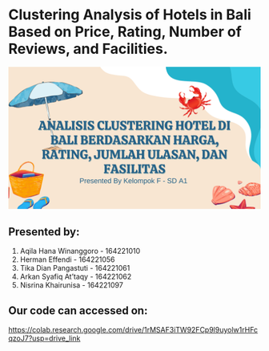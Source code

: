 # Clustering Analysis of Hotels in Bali Based on Price, Rating, Number of Reviews, and Facilities.

![image](https://github.com/arknsa/final-project_data-mining-1/blob/main/PPT%20FINAL%20PROJECT%20DATMIN%20KEL.F.png?raw=true)

## Presented by:
1. Aqila Hana Winanggoro - 164221010
2. Herman Effendi - 164221056
3. Tika Dian Pangastuti - 164221061
4. Arkan Syafiq At’taqy - 164221062
5. Nisrina Khairunisa - 164221097

## Our code can accessed on:
https://colab.research.google.com/drive/1rMSAF3iTW92FCp9l9uyolw1rHFcqzoJ7?usp=drive_link 
